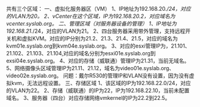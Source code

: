 共有三个区域：
一、虚拟化服务器区（VM）
1、IP地址为192.168.20.*/24，对应的VLAN为20。
2、vCenter在这个区域，IP为192.168.20.2，对应域名为vcenter.syslab.org。
二、管理区域（对服务器设备的管理）
1、IP地址为192.168.21.*/24，对应的VLAN为21。
2、四台服务器采用带外管理，支持远程开关机和虚拟KVM。对应的IP分别为21.2、21.3、21.4、21.5，对应的域名为kvm01e.syslab.org到kvm04e.syslab.org。
3、对应的esxi管理IP为，21.101、21.102、21.103、21.104,对应的域名分别为esxi01e.syslab.org到exsi04e.syslab.org。
4、对应的存储（威联通）管理IP为21.31，当前无域名。
5、网络摄像头区域管理IP为21.11、21.12，域名为video01e.syslab.org、video02e.syslab.org。
问题：戴尔R530的管理IP和VLAN没有设置，因为没有虚拟kvm，无法远程设置。
三、存储区域
1、该区域的IP为192.168.22.0/24，对应的VLAN为22。
2、存储（威联通）的IP为22，IP为192.168.22.10，当前未配置域名。
3、服务器（四台）对应存储网络vmkernel的IP为22.2到22.5。
